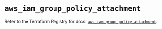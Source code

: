 # `aws_iam_group_policy_attachment`

Refer to the Terraform Registry for docs: [`aws_iam_group_policy_attachment`](https://registry.terraform.io/providers/hashicorp/aws/5.100.0/docs/resources/iam_group_policy_attachment).
